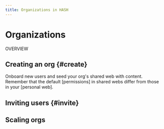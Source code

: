 ```yaml
---
title: Organizations in HASH
---
```


# Organizations

OVERVIEW

## Creating an org {#create}

Onboard new users and seed your org's shared web with content. Remember that the default [permissions] in shared webs differ from those in your [personal web].

## Inviting users {#invite}

## Scaling orgs